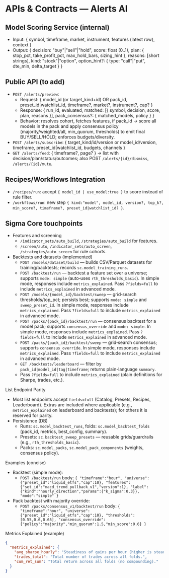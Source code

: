 # APIs & Contracts — Alerts AI

## Model Scoring Service (internal)
- Input: { symbol, timeframe, market, instrument, features (latest row), context }
- Output: {
  decision: "buy"|"sell"|"hold",
  score: float (0..1),
  plan: { stop_pct, take_profit_pct, max_hold_bars, sizing_hint },
  reasons: [short strings],
  kind: "stock"|"option", option_hint?: { type: "call"|"put", dte_min, delta_target }
}

## Public API (to add)
- `POST /alerts/preview`:
  - Request: { model_id (or target_kind+id) OR pack_id, preset_id|watchlist_id, timeframe?, market?, instrument?, cap? }
  - Response: { run_id, evaluated, matched: [{ symbol, decision, score, plan, reasons }], pack_consensus?: { matched_models, policy } }
  - Behavior: resolves cohort, fetches features, if pack_id → score all models in the pack and apply consensus policy (majority/weighted/all, min_quorum, thresholds) to emit final BUY/SELL/HOLD; enforces budgets/diversity.
- `POST /alerts/subscribe`: { target_kind/id/version or model_id/version, timeframe, preset_id|watchlist_id, budgets, channels }
- `GET /alerts/feed`: { timeframe?, page? } → list with decision/plan/status/outcomes; also POST `/alerts/{id}/dismiss`, `/alerts/{id}/mute`.

## Recipes/Workflows Integration
- `/recipes/run`: accept `{ model_id | use_model:true }` to score instead of rule filter.
- `/workflows/run`: new step `{ kind:"model", model_id, version?, top_k?, min_score?, timeframe?, preset_id|watchlist_id? }`.

## Sigma Core touchpoints
- Features and screening
  - `/indicator_sets/auto_build`, `/strategies/auto_build` for features.
  - `/screen/auto`, `/indicator_sets/auto_screen`, `/strategies/auto_screen` for rule cohorts.
- Backtests and datasets (implemented)
  - `POST /models/dataset/build` — builds CSV/Parquet datasets for training/backtests; records `sc.model_training_runs`.
  - `POST /backtest/run` — backtest a feature set over a universe; supports `mode: simple` (auto‑uses `rth_thresholds_basic`). In simple mode, responses include `metrics_explained`. Pass `?fields=full` to include `metrics_explained` in advanced mode.
  - `POST /models/{model_id}/backtest/sweep` — grid‑search thresholds/top_pct; persists best; supports `mode: simple` and `sweep_preset_id`. In simple mode, responses include `metrics_explained`. Pass `?fields=full` to include `metrics_explained` in advanced mode.
  - `POST /packs/{pack_id}/backtest/run` — consensus backtest for a model pack; supports `consensus_override` and `mode: simple`. In simple mode, responses include `metrics_explained`. Pass `?fields=full` to include `metrics_explained` in advanced mode.
  - `POST /packs/{pack_id}/backtest/sweep` — grid‑search consensus; supports `consensus_override`. In simple mode, responses include `metrics_explained`. Pass `?fields=full` to include `metrics_explained` in advanced mode.
  - `GET /backtests/leaderboard` — filter by `pack_id|model_id|tag|timeframe`; returns plain-language `summary`.
  - Pass `?fields=full` to include `metrics_explained` (plain definitions for Sharpe, trades, etc.).

List Endpoint Parity
- Most list endpoints accept `fields=full` (Catalog, Presets, Recipes, Leaderboard). Extras are included where applicable (e.g., `metrics_explained` on leaderboard and backtests); for others it is reserved for parity.
- Persistence (DB)
  - Runs: `sc.model_backtest_runs`, folds: `sc.model_backtest_folds` (pack_id, metrics, best_config, summary).
  - Presets: `sc.backtest_sweep_presets` — reusable grids/guardrails (e.g., `rth_thresholds_basic`).
  - Packs: `sc.model_packs`, `sc.model_pack_components` (weights, consensus policy).

Examples (concise)
- Backtest (simple mode):
  - `POST /backtest/run` body: `{ "timeframe":"hour", "universe": {"preset_id":"liquid_etfs","cap":10}, "features": {"set_id":"macd_trend_pullback_v1","version":1}, "label": {"kind":"hourly_direction","params":{"k_sigma":0.3}}, "mode":"simple" }`
- Pack backtest with majority override:
  - `POST /packs/consensus_v1/backtest/run` body: `{ "timeframe":"hour", "universe": {"preset_id":"liquid_etfs","cap":10}, "thresholds":[0.55,0.6,0.65], "consensus_override": {"policy":"majority","min_quorum":1.5,"min_score":0.6} }`

Metrics Explained (example)
```json
{
  "metrics_explained": {
    "avg_sharpe_hourly": "Steadiness of gains per hour (higher is steadier).",
    "trades_total": "Total number of trades across all folds.",
    "cum_ret_sum": "Total return across all folds (no compounding)."
  }
}
```
